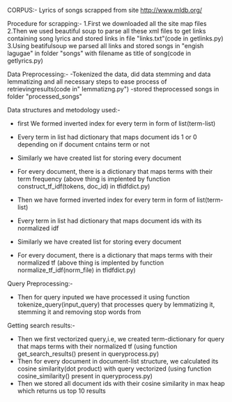 CORPUS:-
Lyrics of songs scrapped from site http://www.mldb.org/ 

Procedure for scrapping:-
1.First we downloaded all the site map files
2.Then we used beautiful soup to parse all these xml files to get links containing song lyrics and stored links in file "links.txt"(code in getlinks.py)
3.Using beatifulsoup we parsed all links and stored songs in "engish lagugae" in folder "songs" with filename as title of song(code in getlyrics.py)

Data Preprocessing:-
-Tokenized the data, did data stemming and data lemmatizing and all necessary steps to ease process of retrievingresults(code in" lemmatizng.py")
-stored theprocessed songs in folder "processed_songs"

Data structures and metodology used:-
- first We formed inverted index for every term in form of list(term-list)
- Every term in list had dictionary that maps document ids 1 or 0 depending on if document cntains term or not

- Similarly we have created list for storing every document
- For every document, there is a dictionary that maps terms with their term frequency
(above thing is implented by function construct_tf_idf(tokens, doc_id) in tfidfdict.py)

- Then we have formed inverted index for every term in form of list(term-list)
- Every term in list had dictionary that maps document ids with its normalized idf

- Similarly we have created list for storing every document
- For every document, there is a dictionary that maps terms with their normalized tf
(above thing is implented by function normalize_tf_idf(norm_file) in tfidfdict.py)

Query Preprocessing:-
- Then for query inputed we have processed it using function tokenize_query(input_query) that processes query by lemmatizing it, stemming it and removing stop words from 

Getting search results:-
- Then we first vectorized query,i.e, we created term-dictionary for query that maps terms with their normalized tf (using function get_search_results() present in queryprocess.py)
- Then for every document in document-list structure, we calculated its cosine similarity(dot product) with query vectorized (using function cosine_similarity() present in queryprocess.py)
- Then we stored all document ids with their cosine similarity in max heap which returns us top 10 results
